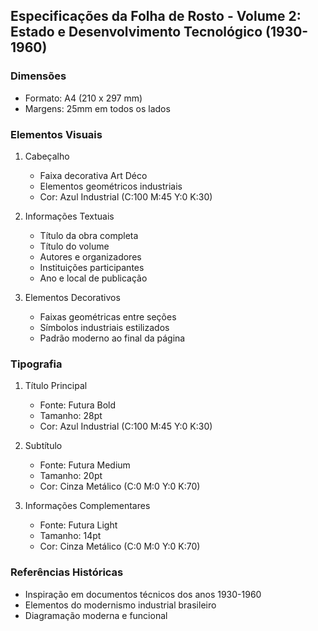## Especificações da Folha de Rosto - Volume 2: Estado e Desenvolvimento Tecnológico (1930-1960)

### Dimensões
- Formato: A4 (210 x 297 mm)
- Margens: 25mm em todos os lados

### Elementos Visuais
1. Cabeçalho
   - Faixa decorativa Art Déco
   - Elementos geométricos industriais
   - Cor: Azul Industrial (C:100 M:45 Y:0 K:30)

2. Informações Textuais
   - Título da obra completa
   - Título do volume
   - Autores e organizadores
   - Instituições participantes
   - Ano e local de publicação

3. Elementos Decorativos
   - Faixas geométricas entre seções
   - Símbolos industriais estilizados
   - Padrão moderno ao final da página

### Tipografia
1. Título Principal
   - Fonte: Futura Bold
   - Tamanho: 28pt
   - Cor: Azul Industrial (C:100 M:45 Y:0 K:30)

2. Subtítulo
   - Fonte: Futura Medium
   - Tamanho: 20pt
   - Cor: Cinza Metálico (C:0 M:0 Y:0 K:70)

3. Informações Complementares
   - Fonte: Futura Light
   - Tamanho: 14pt
   - Cor: Cinza Metálico (C:0 M:0 Y:0 K:70)

### Referências Históricas
- Inspiração em documentos técnicos dos anos 1930-1960
- Elementos do modernismo industrial brasileiro
- Diagramação moderna e funcional 